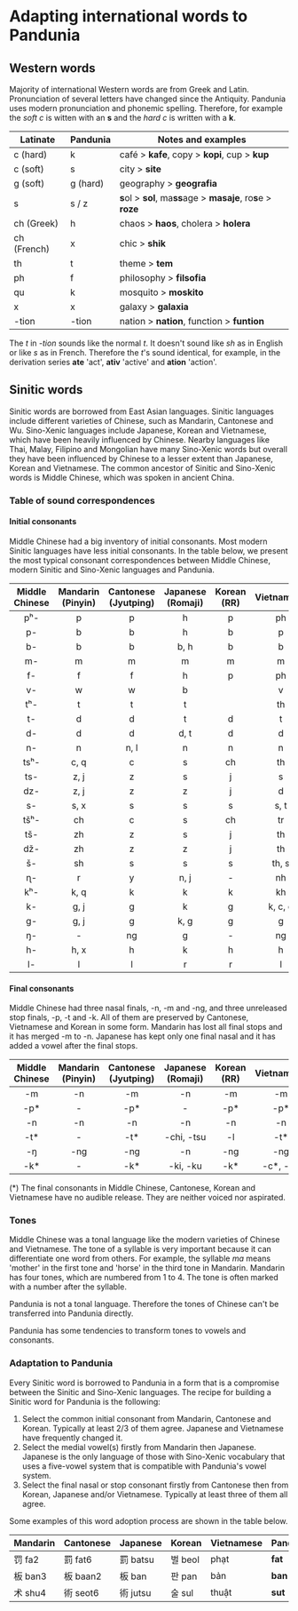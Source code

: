 # Adapting international words to Pandunia

## Western words

Majority of international Western words are from Greek and Latin.
Pronunciation of several letters have changed since the Antiquity.
Pandunia uses modern pronunciation and phonemic spelling.
Therefore, for example the _soft c_ is witten with an **s**
and the _hard c_ is written with a **k**.

| Latinate | Pandunia | Notes and examples |
|----------|----------|--------------------|
| c (hard) | k        | café > **kafe**, copy > **kopi**, cup > **kup** |
| c (soft) | s        | city > **site** |
| g (soft) | g (hard) | geography > **geografia** |
| s        | s / z    | **s**ol > **sol**, ma**ss**age > **masaje**, ro**s**e > **roze** |
| ch (Greek)| h       | chaos > **haos**, cholera > **holera** |
| ch (French) | x     | chic > **shik** |
| th       | t        | theme > **tem** |
| ph       | f        | philosophy > **filsofia** |
| qu       | k        | mosquito > **moskito** |
| x        | x        | galaxy > **galaxia** |
| -tion    | -tion    | nation > **nation**, function > **funtion** |

The *t* in *-tion* sounds like the normal *t*.
It doesn't sound like *sh* as in English or like *s* as in French.
Therefore the *t*'s sound identical, for example, in the derivation series
**ate** 'act', **ativ** 'active' and **ation** 'action'.


## Sinitic words

Sinitic words are borrowed from East Asian languages.
Sinitic languages include different varieties of Chinese, such as Mandarin, Cantonese and Wu.
Sino-Xenic languages include Japanese, Korean and Vietnamese,
which have been heavily influenced by Chinese.
Nearby languages like Thai, Malay, Filipino and Mongolian have many Sino-Xenic words
but overall they have been influenced by Chinese to a lesser extent than Japanese, Korean and Vietnamese.
The common ancestor of Sinitic and Sino-Xenic words is Middle Chinese,
which was spoken in ancient China.

### Table of sound correspondences

#### Initial consonants

Middle Chinese had a big inventory of initial consonants.
Most modern Sinitic languages have less initial consonants.
In the table below, we present the most typical consonant correspondences
between Middle Chinese, modern Sinitic and Sino-Xenic languages and Pandunia.

| Middle Chinese | Mandarin<br/>(Pinyin) | Cantonese<br/>(Jyutping) | Japanese<br/>(Romaji) | Korean<br/>(RR) | Vietnamese | Pandunia  |
|:--------:|:--------:|:--------:|:--------:|:--------:|:--------:|:--------:|
| pʰ-      | p        | p        | h        | p        | ph       | p        |
| p-       | b        | b        | h        | b        | p        | b        |
| b-       | b        | b        | b, h     | b        | b        | b        |
| m-       | m        | m        | m        | m        | m        | m        |
| f-       | f        | f        | h        | p        | ph       | f        |
| v-       | w        | w        | b        |          | v        | v        |
| tʰ-      | t        | t        | t        |          | th       | t        |
| t-       | d        | d        | t        | d        | t        | d        |
| d-       | d        | d        | d, t     | d        | d        | d        |
| n-       | n        | n, l     | n        | n        | n        | n        |
| tsʰ-     | c, q     | c        | s        | ch       | th       | ch       |
| ts-      | z, j     | z        | s        | j        | s        | z        |
| dz-      | z, j     | z        | z        | j        | d        | z        |
| s-       | s, x     | s        | s        | s        | s, t     | s        |
| tšʰ-     | ch       | c        | s        | ch       | tr       | ch       |
| tš-      | zh       | z        | s        | j        | th       | j        |
| dž-      | zh       | z        | z        | j        | th       | j        |
| š-       | sh       | s        | s        | s        | th, s    | sh       |
| ɳ-       | r        | y        | n, j     | -        | nh       | j        |
| kʰ-      | k, q     | k        | k        | k        | kh       | k        |
| k-       | g, j     | g        | k        | g        | k, c, q  | g        |
| g-       | g, j     | g        | k, g     | g        | g        | g        |
| ŋ-       | -        | ng       | g        | -        | ng       | n        |
| h-       | h, x     | h        | k        | h        | h        | h        |
| l-       | l        | l        | r        | r        | l        | l        |

#### Final consonants

Middle Chinese had three nasal finals, -n, -m and -ng,
and three unreleased stop finals, -p, -t and -k.
All of them are preserved by Cantonese, Vietnamese and Korean in some form.
Mandarin has lost all final stops and it has merged -m to -n.
Japanese has kept only one final nasal
and it has added a vowel after the final stops.

| Middle Chinese | Mandarin<br/>(Pinyin) | Cantonese<br/>(Jyutping) | Japanese<br/>(Romaji) | Korean<br/>(RR) | Vietnamese | Pandunia  |
|:--------:|:--------:|:--------:|:--------:|:--------:|:--------:|:--------:|
| -m       | -n       | -m       | -n       | -m       | -m       | -m       |
| -p*      | -        | -p*      | -        | -p*      | -p*      | -p, -b   |
| -n       | -n       | -n       | -n       | -n       | -n       | -n       |
| -t*      | -        | -t*      |-chi, -tsu| -l       | -t*      | -t, -d   |
| -ŋ       | -ng      | -ng      | -n       | -ng      | -ng      | -ng      |
| -k*      | -        | -k*      | -ki, -ku | -k*      | -c*, -ch | -k, -g   |

(*) The final consonants in Middle Chinese, Cantonese, Korean and Vietnamese have no audible release.
They are neither voiced nor aspirated.

### Tones

Middle Chinese was a tonal language
like the modern varieties of Chinese and Vietnamese.
The tone of a syllable is very important because it can differentiate one word from others.
For example, the syllable _ma_ means 'mother' in the first tone and 'horse' in the third tone in Mandarin.
Mandarin has four tones, which are numbered from 1 to 4.
The tone is often marked with a number after the syllable.

Pandunia is not a tonal language.
Therefore the tones of Chinese can't be transferred into Pandunia directly.


Pandunia has some tendencies to transform tones to vowels and consonants.

### Adaptation to Pandunia

Every Sinitic word is borrowed to Pandunia in a form that is a compromise between the Sinitic and Sino-Xenic languages.
The recipe for building a Sinitic word for Pandunia is the following:

1. Select the common initial consonant from Mandarin, Cantonese and Korean.
   Typically at least 2/3 of them agree.
   Japanese and Vietnamese have frequently changed it.
2. Select the medial vowel(s) firstly from Mandarin then Japanese.
   Japanese is the only language of those with Sino-Xenic vocabulary that uses a five-vowel system that is compatible with Pandunia's vowel system.
3. Select the final nasal or stop consonant firstly from Cantonese then from Korean, Japanese and/or Vietnamese.
   Typically at least three of them all agree.

Some examples of this word adoption process are shown in the table below.

| Mandarin | Cantonese | Japanese | Korean    | Vietnamese | Pandunia  |
|----------|-----------|----------|-----------|------------|-----------|
| 罚 fa2  | 罰 fat6  | 罰 batsu | 벌 beol | phạt  | **fat**  |
| 板 ban3 | 板 baan2 | 板 ban   | 판 pan  | bản   | **ban**  |
| 术 shu4 | 術 seot6 | 術 jutsu | 술 sul  | thuật | **sut**  |
